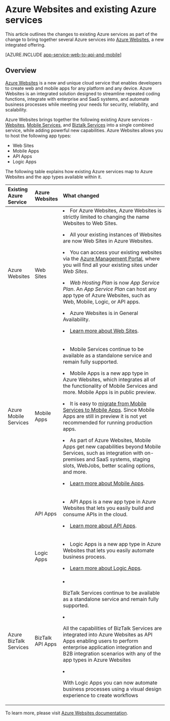 <!-- not suitable for Mooncake -->

<properties 
	pageTitle="Azure Websites and its impact on existing Azure services" 
	description="Explains how the new Azure Websites and its features impact existing services in Azure." 
	authors="yochayk" 
	writer="yochayk" 
	editor="yochayk" 
	manager="nirma" 
	services="app-service" 
	documentationCenter=""/>

<tags
	ms.service="app-service"
	ms.date="09/15/2015"
	wacn.date="11/27/2015"/>


# Azure Websites and existing Azure services

This article outlines the changes to existing Azure services as part of the change to bring together several Azure services into [Azure Websites](/home/features/app-service/), a new integrated offering.

[AZURE.INCLUDE [app-service-web-to-api-and-mobile](../includes/app-service-web-to-api-and-mobile.md)] 

## Overview 

[Azure Websites](/home/features/app-service/) is a new and unique cloud service that enables developers to create web and mobile apps for any platform and any device. Azure Websites is an integrated solution designed to streamline repeated coding functions, integrate with enterprise and SaaS systems, and automate business processes while meeting your needs for security, reliability, and scalability.

Azure Websites brings together the following existing Azure services - [Websites](/home/features/websites/), [Mobile Services](/home/features/mobile-services/), and [Biztalk Services](/home/features/biztalk-services/) into a single combined service, while adding powerful new capabilities.  Azure Websites allows you to host the following app types: 

-   Web Sites
-   Mobile Apps
-   API Apps
-   Logic Apps

The following table explains how existing Azure services map to Azure Websites and the app types available within it.

<table>
<thead>
<tr class="header">
<th align="left", style="width:10%">Existing Azure Service</th>
<th align="left", style="width:10%">Azure Websites</th>
<th align="left", style="width:80%">What changed</th>
</tr>
</thead>
<tbody>
<tr class="odd">
<td align="left">Azure Websites</td>
<td align="left">Web Sites</td>
<td align="left"><li>For Azure Websites, Azure Websites is strictly limited to changing the name  Websites to Web Sites.
<p><li>All your existing instances of Websites are now Web Sites in Azure Websites.</p>
<p><li>You can access your existing websites via the <a href="https://manage.windowsazure.cn/">Azure Management Portal</a>, where you will find all your existing sites under <em>Web Sites</em>.</p>
<p><li><em>Web Hosting Plan</em> is now <em>App Service Plan</em>. An <em>App Service Plan</em> can host any app type of Azure Websites, such as Web, Mobile, Logic, or API apps.</p>
<p><li>Azure Websites is in General Availability.</p>
<p><li><a href="/home/features/web-site/">Learn more about Web Sites</a>.</p></td>
</tr>
<tr class="even">
<td align="left">Azure Mobile Services</td>
<td align="left">Mobile Apps</td>
<td align="left"><p><li>Mobile Services continue to be available as a standalone service and remain fully supported.</p>
<p><li>Mobile Apps is a new app type in Azure Websites, which integrates all of the functionality of Mobile Services and more. Mobile Apps is in public preview.</p>
<p><li>It is easy to <a href="/documentation/articles/app-service-mobile-dotnet-backend-migrating-from-mobile-services-preview/">migrate from Mobile Services to Mobile Apps</a>. Since Mobile Apps are still in preview it is not yet recommended for running production apps.</p>
<p><li>As part of Azure Websites, Mobile Apps get new capabilities beyond Mobile Services, such as  integration with on-premises and SaaS systems, staging slots, WebJobs, better scaling options, and more.</p>
<p><li><a href="/home/features/app-service/mobile/">Learn more about Mobile Apps</a>.</p>
</tr>
<tr class="odd">
<td align="left"></td>
<td align="left">API Apps</td>
<td align="left">
<p><li>API Apps is a new app type in Azure Websites that lets you easily build and consume APIs in the cloud.</p>
<p><li><a href="/home/features/app-service/api/">Learn more about API Apps</a>.</p></td>
</tr>
<tr class="even">
<td align="left"></td>
<td align="left">Logic Apps</td>
<td align="left">
<p><li>Logic Apps is a new app type in Azure Websites that lets you easily automate business process.</p>
<p><li><a href="/home/features/app-service/logic/">Learn more about Logic Apps</a>.</p></td>
</tr>
<tr class="odd">
<td align="left">Azure BizTalk Services</td>
<td align="left">BizTalk API Apps</td>
<td align="left">
<li><p>BizTalk Services continue to be available as a standalone service and remain fully supported.</p>
<li><p>All the capabilities of BizTalk Services are integrated into Azure Websites as API Apps enabling users to perform enterprise application integration and B2B integration scenarios with any of the app types in Azure Websites</p>
<li><p>With Logic Apps you can now automate business processes using a visual design experience to create workflows</p></td>
</tr>
</tbody>
</table>

To learn more, please visit [Azure Websites documentation](/documentation/services/web-sites/).
 